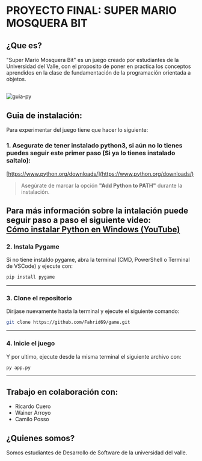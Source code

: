 # PROYECTO FINAL: SUPER MARIO MOSQUERA BIT
## ¿Que es?
"Super Mario Mosquera Bit" es un juego creado por estudiantes de la Universidad del Valle, con el proposito de poner en practica los conceptos aprendidos en la clase de fundamentación de la programación orientada a objetos.
##
![guia-py](https://github.com/user-attachments/assets/f8c92ae5-6770-4f45-8829-d1bf9511c2b3)
## Guia de instalación:
Para experimentar del juego tiene que hacer lo siguiente:
### 1. Asegurate de tener instalado python3, si aún no lo tienes puedes seguir este primer paso (Si ya lo tienes instalado saltalo):
[https://www.python.org/downloads/](https://www.python.org/downloads/)

> Asegúrate de marcar la opción **"Add Python to PATH"** durante la instalación.

Para más información sobre la intalación puede seguir paso a paso el siguiente video:  
[Cómo instalar Python en Windows (YouTube)](https://youtu.be/i6j8jT_OdEU?si=GNKT86YLOpCK7CC2)
---

### 2. Instala Pygame

Si no tiene instaldo pygame, abra la terminal (CMD, PowerShell o Terminal de VSCode) y ejecute con:

```bash
pip install pygame
```
---

### 3. Clone el repositorio
Dirijase nuevamente hasta la terminal y ejecute el siguiente comando:
```bash
git clone https://github.com/Fahrid69/game.git
```
---

### 4. Inicie el juego
Y por ultimo, ejecute desde la misma terminal el siguiente archivo con:
```bash
py app.py
```
---

## Trabajo en colaboración con:
* Ricardo Cuero
* Wainer Arroyo
* Camilo Posso
## ¿Quienes somos?
Somos estudiantes de Desarrollo de Software de la universidad del valle.
